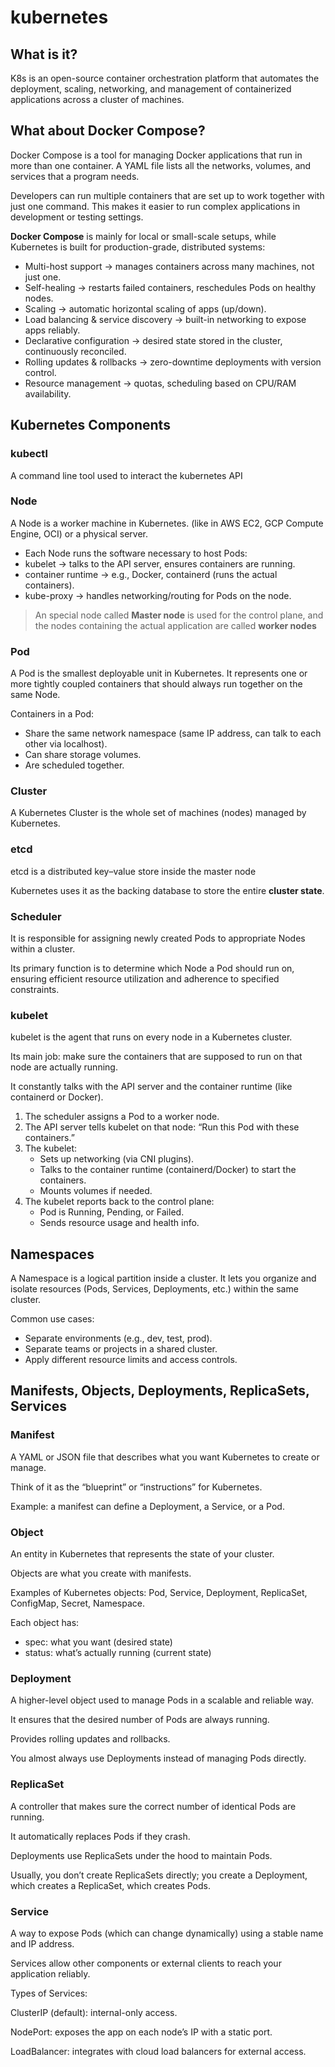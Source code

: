 # kubernetes

## What is it?

K8s is an open-source container orchestration platform that automates the deployment, scaling, networking, and management of containerized applications across a cluster of machines.

## What about Docker Compose?

Docker Compose is a tool for managing Docker applications that run in more than one container. A YAML file lists all the networks, volumes, and services that a program needs.

Developers can run multiple containers that are set up to work together with just one command. This makes it easier to run complex applications in development or testing settings.

**Docker Compose** is mainly for local or small-scale setups, while Kubernetes is built for production-grade, distributed systems:

- Multi-host support → manages containers across many machines, not just one.
- Self-healing → restarts failed containers, reschedules Pods on healthy nodes.
- Scaling → automatic horizontal scaling of apps (up/down).
- Load balancing & service discovery → built-in networking to expose apps reliably.
- Declarative configuration → desired state stored in the cluster, continuously reconciled.
- Rolling updates & rollbacks → zero-downtime deployments with version control.
- Resource management → quotas, scheduling based on CPU/RAM availability.

## Kubernetes Components

### kubectl

A command line tool used to interact the kubernetes API

### Node

A Node is a worker machine in Kubernetes. (like in AWS EC2, GCP Compute Engine, OCI) or a physical server.

- Each Node runs the software necessary to host Pods:
- kubelet → talks to the API server, ensures containers are running.
- container runtime → e.g., Docker, containerd (runs the actual containers).
- kube-proxy → handles networking/routing for Pods on the node.

> An special node called **Master node** is used for the control plane, and the nodes containing the actual application are called **worker nodes**

### Pod

A Pod is the smallest deployable unit in Kubernetes.
It represents one or more tightly coupled containers that should always run together on the same Node.

Containers in a Pod:

- Share the same network namespace (same IP address, can talk to each other via localhost).
- Can share storage volumes.
- Are scheduled together.

### Cluster

A Kubernetes Cluster is the whole set of machines (nodes) managed by Kubernetes.

### etcd

etcd is a distributed key–value store inside the master node

Kubernetes uses it as the backing database to store the entire **cluster state**.

### Scheduler

It is responsible for assigning newly created Pods to appropriate Nodes within a cluster.

Its primary function is to determine which Node a Pod should run on, ensuring efficient resource utilization and adherence to specified constraints.

### kubelet

kubelet is the agent that runs on every node in a Kubernetes cluster.

Its main job: make sure the containers that are supposed to run on that node are actually running.

It constantly talks with the API server and the container runtime (like containerd or Docker).

1. The scheduler assigns a Pod to a worker node.
2. The API server tells kubelet on that node: “Run this Pod with these containers.”
3. The kubelet:
    - Sets up networking (via CNI plugins).
    - Talks to the container runtime (containerd/Docker) to start the containers.
    - Mounts volumes if needed.
4. The kubelet reports back to the control plane:
    - Pod is Running, Pending, or Failed.
    - Sends resource usage and health info.

## Namespaces

A Namespace is a logical partition inside a cluster.
It lets you organize and isolate resources (Pods, Services, Deployments, etc.) within the same cluster.

Common use cases:

- Separate environments (e.g., dev, test, prod).
- Separate teams or projects in a shared cluster.
- Apply different resource limits and access controls.

## Manifests, Objects, Deployments, ReplicaSets, Services

### Manifest

A YAML or JSON file that describes what you want Kubernetes to create or manage.

Think of it as the “blueprint” or “instructions” for Kubernetes.

Example: a manifest can define a Deployment, a Service, or a Pod.

### Object

An entity in Kubernetes that represents the state of your cluster.

Objects are what you create with manifests.

Examples of Kubernetes objects: Pod, Service, Deployment, ReplicaSet, ConfigMap, Secret, Namespace.

Each object has:

- spec: what you want (desired state)
- status: what’s actually running (current state)

### Deployment

A higher-level object used to manage Pods in a scalable and reliable way.

It ensures that the desired number of Pods are always running.

Provides rolling updates and rollbacks.

You almost always use Deployments instead of managing Pods directly.

### ReplicaSet

A controller that makes sure the correct number of identical Pods are running.

It automatically replaces Pods if they crash.

Deployments use ReplicaSets under the hood to maintain Pods.

Usually, you don’t create ReplicaSets directly; you create a Deployment, which creates a ReplicaSet, which creates Pods.

### Service

A way to expose Pods (which can change dynamically) using a stable name and IP address.

Services allow other components or external clients to reach your application reliably.

Types of Services:

ClusterIP (default): internal-only access.

NodePort: exposes the app on each node’s IP with a static port.

LoadBalancer: integrates with cloud load balancers for external access.